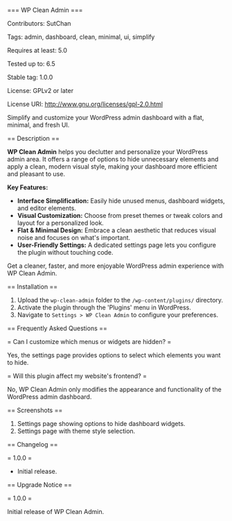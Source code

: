 ﻿=== WP Clean Admin ===

Contributors: SutChan

Tags: admin, dashboard, clean, minimal, ui, simplify

Requires at least: 5.0

Tested up to: 6.5

Stable tag: 1.0.0

License: GPLv2 or later

License URI: http://www.gnu.org/licenses/gpl-2.0.html

Simplify and customize your WordPress admin dashboard with a flat, minimal, and fresh UI.

== Description ==

**WP Clean Admin** helps you declutter and personalize your WordPress admin area. It offers a range of options to hide unnecessary elements and apply a clean, modern visual style, making your dashboard more efficient and pleasant to use.

**Key Features:**

*   **Interface Simplification:** Easily hide unused menus, dashboard widgets, and editor elements.
*   **Visual Customization:** Choose from preset themes or tweak colors and layout for a personalized look.
*   **Flat & Minimal Design:** Embrace a clean aesthetic that reduces visual noise and focuses on what's important.
*   **User-Friendly Settings:** A dedicated settings page lets you configure the plugin without touching code.

Get a cleaner, faster, and more enjoyable WordPress admin experience with WP Clean Admin.

== Installation ==

1. Upload the `wp-clean-admin` folder to the `/wp-content/plugins/` directory.
2. Activate the plugin through the 'Plugins' menu in WordPress.
3. Navigate to `Settings > WP Clean Admin` to configure your preferences.

== Frequently Asked Questions ==

= Can I customize which menus or widgets are hidden? =

Yes, the settings page provides options to select which elements you want to hide.

= Will this plugin affect my website's frontend? =

No, WP Clean Admin only modifies the appearance and functionality of the WordPress admin dashboard.

== Screenshots ==

1. Settings page showing options to hide dashboard widgets.
2. Settings page with theme style selection.

== Changelog ==

= 1.0.0 =
* Initial release.

== Upgrade Notice ==

= 1.0.0 =

Initial release of WP Clean Admin.


